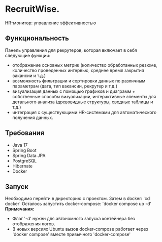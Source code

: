 # RecruitWise. 
HR-монитор: управление эффективностью
## Функциональность
Панель управления для рекрутеров, которая включает в себя следующие функции:
- отображение основных метрик (количество обработанных резюме, количество проведенных интервью, среднее время закрытия вакансии и т.д.)
- возможность фильтрации и сортировки данных по различным параметрам (дата, тип вакансии, рекрутер и т.д.)
- визуализация данных с помощью графиков и диаграмм + собственные способы визуализации, интерактивные элементы для детального анализа (древовидные структуры, сводные таблицы и т.д.)
- интеграция с существующими HR-системами для автоматического получения данных.
## Требования
- Java 17
- Spring Boot
- Spring Data JPA
- PostgreSQL
- Hibernate
- Docker
## Запуск
Необходимо перейти в директорию с проектом. Затем в docker:
'cd docker'
Осталось запустить docker-compose:
'docker compose up -d'
__Примечания:__
- Флаг '-d' нужен для автономного запуска контейнера без отображения логов.
- В новых версиях Ubuntu вызов docker-compose работает через 'docker compose' вместе привычного 'docker-compose'
